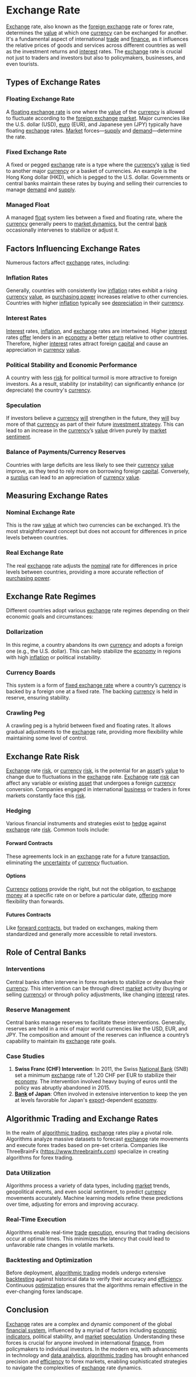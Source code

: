 # Exchange Rate

[Exchange](../e/exchange.md) rate, also known as the [foreign exchange](../f/foreign_exchange.md) rate or forex rate, determines the [value](../v/value.md) at which one [currency](../c/currency.md) can be exchanged for another. It's a fundamental aspect of international [trade](../t/trade.md) and [finance](../f/finance.md), as it influences the relative prices of goods and services across different countries as well as the investment returns and [interest](../i/interest.md) rates. The [exchange](../e/exchange.md) rate is crucial not just to traders and investors but also to policymakers, businesses, and even tourists.

## Types of Exchange Rates

### Floating Exchange Rate
A [floating exchange rate](../f/floating_exchange_rate.md) is one where the [value](../v/value.md) of the [currency](../c/currency.md) is allowed to fluctuate according to the [foreign exchange](../f/foreign_exchange.md) [market](../m/market.md). Major currencies like the U.S. dollar (USD), [euro](../e/euro.md) (EUR), and Japanese yen (JPY) typically have floating [exchange](../e/exchange.md) rates. [Market](../m/market.md) forces—[supply](../s/supply.md) and [demand](../d/demand.md)—determine the rate.

### Fixed Exchange Rate
A fixed or pegged [exchange](../e/exchange.md) rate is a type where the [currency](../c/currency.md)’s [value](../v/value.md) is tied to another major [currency](../c/currency.md) or a basket of currencies. An example is the Hong Kong dollar (HKD), which is pegged to the U.S. dollar. Governments or central banks maintain these rates by buying and selling their currencies to manage [demand](../d/demand.md) and [supply](../s/supply.md).

### Managed Float
A managed [float](../f/float.md) system lies between a fixed and floating rate, where the [currency](../c/currency.md) generally peers to [market dynamics](../m/market_dynamics.md), but the central [bank](../b/bank.md) occasionally intervenes to stabilize or adjust it.

## Factors Influencing Exchange Rates

Numerous factors affect [exchange](../e/exchange.md) rates, including:

### Inflation Rates
Generally, countries with consistently low [inflation](../i/inflation.md) rates exhibit a rising [currency](../c/currency.md) [value](../v/value.md), as [purchasing power](../p/purchasing_power.md) increases relative to other currencies. Countries with higher [inflation](../i/inflation.md) typically see [depreciation](../d/depreciation.md) in their [currency](../c/currency.md).

### Interest Rates
[Interest](../i/interest.md) rates, [inflation](../i/inflation.md), and [exchange](../e/exchange.md) rates are intertwined. Higher [interest](../i/interest.md) rates [offer](../o/offer.md) lenders in an [economy](../e/economy.md) a better [return](../r/return.md) relative to other countries. Therefore, higher [interest](../i/interest.md) rates attract foreign [capital](../c/capital.md) and cause an appreciation in [currency](../c/currency.md) [value](../v/value.md).

### Political Stability and Economic Performance
A country with less [risk](../r/risk.md) for political turmoil is more attractive to foreign investors. As a result, stability (or instability) can significantly enhance (or depreciate) the country's [currency](../c/currency.md).

### Speculation
If investors believe a [currency](../c/currency.md) [will](../w/will.md) strengthen in the future, they [will](../w/will.md) buy more of that [currency](../c/currency.md) as part of their future [investment strategy](../i/investment_strategy.md). This can lead to an increase in the [currency](../c/currency.md)’s [value](../v/value.md) driven purely by [market sentiment](../m/market_sentiment.md).

### Balance of Payments/Currency Reserves
Countries with large deficits are less likely to see their [currency](../c/currency.md) [value](../v/value.md) improve, as they tend to rely more on borrowing foreign [capital](../c/capital.md). Conversely, a [surplus](../s/surplus.md) can lead to an appreciation of [currency](../c/currency.md) [value](../v/value.md).

## Measuring Exchange Rates

### Nominal Exchange Rate
This is the raw [value](../v/value.md) at which two currencies can be exchanged. It’s the most straightforward concept but does not account for differences in price levels between countries.

### Real Exchange Rate
The real [exchange](../e/exchange.md) rate adjusts the [nominal](../n/nominal.md) rate for differences in price levels between countries, providing a more accurate reflection of [purchasing power](../p/purchasing_power.md).

## Exchange Rate Regimes

Different countries adopt various [exchange](../e/exchange.md) rate regimes depending on their economic goals and circumstances:

### Dollarization
In this regime, a country abandons its own [currency](../c/currency.md) and adopts a foreign one (e.g., the U.S. dollar). This can help stabilize the [economy](../e/economy.md) in regions with high [inflation](../i/inflation.md) or political instability.

### Currency Boards
This system is a form of [fixed exchange rate](../f/fixed_exchange_rate.md) where a country’s [currency](../c/currency.md) is backed by a foreign one at a fixed rate. The backing [currency](../c/currency.md) is held in reserve, ensuring stability.

### Crawling Peg
A crawling peg is a hybrid between fixed and floating rates. It allows gradual adjustments to the [exchange](../e/exchange.md) rate, providing more flexibility while maintaining some level of control.

## Exchange Rate Risk

[Exchange](../e/exchange.md) rate [risk](../r/risk.md), or [currency](../c/currency.md) [risk](../r/risk.md), is the potential for an [asset](../a/asset.md)’s [value](../v/value.md) to change due to fluctuations in the [exchange](../e/exchange.md) rate. [Exchange](../e/exchange.md) rate [risk](../r/risk.md) can affect any variable or existing [asset](../a/asset.md) that undergoes a foreign [currency](../c/currency.md) conversion. Companies engaged in international [business](../b/business.md) or traders in forex markets constantly face this [risk](../r/risk.md).

### Hedging
Various financial instruments and strategies exist to [hedge](../h/hedge.md) against [exchange](../e/exchange.md) rate [risk](../r/risk.md). Common tools include:

#### Forward Contracts
These agreements lock in an [exchange](../e/exchange.md) rate for a future [transaction](../t/transaction.md), eliminating the [uncertainty](../u/uncertainty_in_trading.md) of [currency](../c/currency.md) fluctuation.

#### Options
[Currency](../c/currency.md) [options](../o/options.md) provide the right, but not the obligation, to [exchange](../e/exchange.md) [money](../m/money.md) at a specific rate on or before a particular date, [offering](../o/offering.md) more flexibility than forwards.

#### Futures Contracts
Like [forward contracts](../f/forward_contracts.md), but traded on exchanges, making them standardized and generally more accessible to retail investors.

## Role of Central Banks

### Interventions
Central banks often intervene in forex markets to stabilize or devalue their [currency](../c/currency.md). This intervention can be through direct [market](../m/market.md) activity (buying or selling [currency](../c/currency.md)) or through policy adjustments, like changing [interest](../i/interest.md) rates.

### Reserve Management
Central banks manage reserves to facilitate these interventions. Generally, reserves are held in a mix of major world currencies like the USD, EUR, and JPY. The composition and amount of the reserves can influence a country’s capability to maintain its [exchange](../e/exchange.md) rate goals.

### Case Studies
1. **Swiss Franc (CHF) Intervention**: In 2011, the Swiss [National Bank](../n/national_bank.md) (SNB) set a minimum [exchange](../e/exchange.md) rate of 1.20 CHF per EUR to stabilize their [economy](../e/economy.md). The intervention involved heavy buying of euros until the policy was abruptly abandoned in 2015.
2. **[Bank](../b/bank.md) of Japan**: Often involved in extensive intervention to keep the yen at levels favorable for Japan's [export](../e/export.md)-dependent [economy](../e/economy.md).

## Algorithmic Trading and Exchange Rates

In the realm of [algorithmic trading](../a/accountability.md), [exchange](../e/exchange.md) rates play a pivotal role. Algorithms analyze massive datasets to forecast [exchange](../e/exchange.md) rate movements and execute forex trades based on pre-set criteria. Companies like ThreeBrainFx (https://www.threebrainfx.com) specialize in creating algorithms for forex trading.

### Data Utilization
Algorithms process a variety of data types, including [market](../m/market.md) trends, geopolitical events, and even social sentiment, to predict [currency](../c/currency.md) movements accurately. Machine learning models refine these predictions over time, adjusting for errors and improving accuracy.

### Real-Time Execution
Algorithms enable real-time [trade](../t/trade.md) [execution](../e/execution.md), ensuring that trading decisions occur at optimal times. This minimizes the latency that could lead to unfavorable rate changes in volatile markets.

### Backtesting and Optimization
Before deployment, [algorithmic trading](../a/accountability.md) models undergo extensive [backtesting](../b/backtesting.md) against historical data to verify their accuracy and [efficiency](../e/efficiency.md). Continuous [optimization](../o/optimization.md) ensures that the algorithms remain effective in the ever-changing forex landscape.

## Conclusion

[Exchange](../e/exchange.md) rates are a complex and dynamic component of the global [financial system](../f/financial_system.md), influenced by a myriad of factors including [economic indicators](../e/economic_indicators.md), political stability, and [market](../m/market.md) [speculation](../s/speculation.md). Understanding these forces is crucial for anyone involved in international [finance](../f/finance.md), from policymakers to individual investors. In the modern era, with advancements in technology and [data analytics](../d/data_analytics.md), [algorithmic trading](../a/accountability.md) has brought enhanced precision and [efficiency](../e/efficiency.md) to forex markets, enabling sophisticated strategies to navigate the complexities of [exchange](../e/exchange.md) rate dynamics.